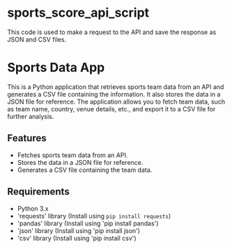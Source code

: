 # sports_score_api_script
This code is used to make a request to the API and save the response as JSON and CSV files.

# Sports Data App

This is a Python application that retrieves sports team data from an API and generates a CSV file containing the information. It also stores the data in a JSON file for reference. The application allows you to fetch team data, such as team name, country, venue details, etc., and export it to a CSV file for further analysis.

## Features

- Fetches sports team data from an API.
- Stores the data in a JSON file for reference.
- Generates a CSV file containing the team data.

## Requirements

- Python 3.x
- 'requests' library (Install using `pip install requests`)
- 'pandas' library (Install using 'pip install pandas')
- 'json' library (Install using 'pip install json')
- 'csv' library (Install using 'pip install csv')


